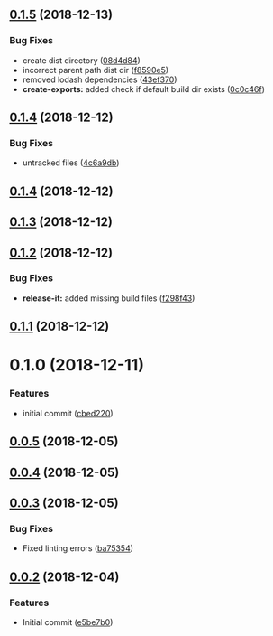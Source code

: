 ## [0.1.5](https://github.com/nidkil/vue-build-helper/compare/v0.1.4...v0.1.5) (2018-12-13)


### Bug Fixes

* create dist directory ([08d4d84](https://github.com/nidkil/vue-build-helper/commit/08d4d84))
* incorrect parent path dist dir ([f8590e5](https://github.com/nidkil/vue-build-helper/commit/f8590e5))
* removed lodash dependencies ([43ef370](https://github.com/nidkil/vue-build-helper/commit/43ef370))
* **create-exports:** added check if default build dir exists ([0c0c46f](https://github.com/nidkil/vue-build-helper/commit/0c0c46f))



## [0.1.4](https://github.com/nidkil/vue-build-helper/compare/v0.1.3...v0.1.4) (2018-12-12)


### Bug Fixes

* untracked files ([4c6a9db](https://github.com/nidkil/vue-build-helper/commit/4c6a9db))



## [0.1.4](https://github.com/nidkil/vue-build-helper/compare/v0.1.3...v0.1.4) (2018-12-12)



## [0.1.3](https://github.com/nidkil/vue-build-helper/compare/v0.1.2...v0.1.3) (2018-12-12)



## [0.1.2](https://github.com/nidkil/vue-build-helper/compare/v0.1.1...v0.1.2) (2018-12-12)


### Bug Fixes

* **release-it:** added missing build files ([f298f43](https://github.com/nidkil/vue-build-helper/commit/f298f43))



## [0.1.1](https://github.com/nidkil/vue-build-helper/compare/v0.1.0...v0.1.1) (2018-12-12)



# 0.1.0 (2018-12-11)


### Features

* initial commit ([cbed220](https://github.com/nidkil/vue-build-helper/commit/cbed220))



## [0.0.5](https://github.com/nidkil/vue-build-helper/compare/v0.0.4...v0.0.5) (2018-12-05)



## [0.0.4](https://github.com/nidkil/vue-build-helper/compare/v0.0.3...v0.0.4) (2018-12-05)



## [0.0.3](https://github.com/nidkil/vue-build-helper/compare/v0.0.2...v0.0.3) (2018-12-05)


### Bug Fixes

* Fixed linting errors ([ba75354](https://github.com/nidkil/vue-build-helper/commit/ba75354))



## [0.0.2](https://github.com/nidkil/vue-build-helper/compare/e5be7b0...v0.0.2) (2018-12-04)


### Features

* Initial commit ([e5be7b0](https://github.com/nidkil/vue-build-helper/commit/e5be7b0))




